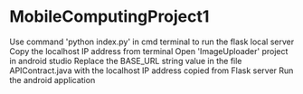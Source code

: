 # MobileComputingProject1
Use command 'python index.py' in cmd terminal to run the flask local server
Copy the localhost IP address from terminal
Open 'ImageUploader' project in android studio
Replace the BASE_URL string value in the file APIContract.java with the localhost IP address copied from Flask server
Run the android application
